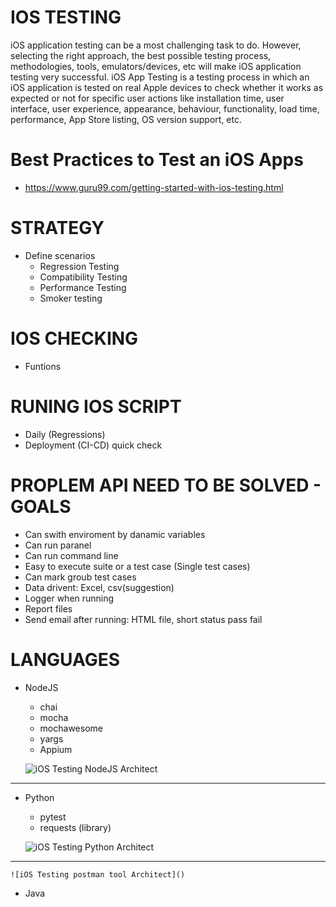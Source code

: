 # IOS TESTING
 iOS application testing can be a most challenging task to do. However, selecting the right approach, the best possible testing process, methodologies, tools, emulators/devices, etc will make iOS application testing very successful.
 iOS App Testing is a testing process in which an iOS application is tested on real Apple devices to check whether it works as expected or not for specific user actions like installation time, user interface, user experience, appearance, behaviour, functionality, load time, performance, App Store listing, OS version support, etc.

# Best Practices to Test an iOS Apps
  - https://www.guru99.com/getting-started-with-ios-testing.html

# STRATEGY 
  - Define scenarios 
    - Regression Testing
    - Compatibility Testing
    - Performance Testing
    - Smoker testing

# IOS CHECKING
  - Funtions
  
    
# RUNING IOS SCRIPT
  - Daily (Regressions)
  - Deployment (CI-CD) quick check
  
# PROPLEM API NEED TO BE SOLVED - GOALS
 - Can swith enviroment by danamic variables
 - Can run paranel 
 - Can run command line
 - Easy to execute suite or a test case (Single test cases)
 - Can mark groub test cases
 - Data drivent: Excel, csv(suggestion)
 - Logger when running
 - Report files
 - Send email after running: HTML file, short status pass fail

# LANGUAGES
  - NodeJS
    - chai
    - mocha
    - mochawesome
    - yargs
    - Appium 

    ![iOS Testing NodeJS Architect]()
    
   --------------
   
  - Python
    - pytest
    - requests (library)
    

    ![iOS Testing Python Architect]()
   --------------
   

    ![iOS Testing postman tool Architect]() 
   
  - Java


